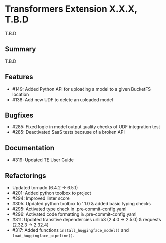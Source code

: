 # Transformers Extension X.X.X, T.B.D

T.B.D

## Summary

T.B.D

## Features

* #149: Added Python API for uploading a model to a given BucketFS location
* #138: Add new UDF to delete an uploaded model

## Bugfixes

* #285: Fixed logic in model output quality checks of UDF integration test
* #285: Deactivated SaaS tests because of a broken API

## Documentation

* #319: Updated TE User Guide

## Refactorings

* Updated  tornado (6.4.2 -> 6.5.1)
* #201: Added python toolbox to project
* #294: Improved linter score
* #305: Updated python toolbox to 1.1.0 & added basic typing checks
* #295: Activated type check in .pre-commit-config.yaml
* #296: Activated code formatting in .pre-commit-config.yaml
* #311: Updated transitive dependencies urllib3 (2.4.0 -> 2.5.0) & requests (2.32.3 -> 2.32.4)
* #317: Added functions `install_huggingface_model()` and `load_huggingface_pipeline()`.
